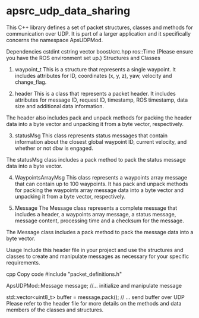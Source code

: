 # apsrc_udp_data_sharing
This C++ library defines a set of packet structures, classes and methods for communication over UDP. It is part of a larger application and it specifically concerns the namespace ApsUDPMod.

Dependencies
cstdint
cstring
vector
boost/crc.hpp
ros::Time (Please ensure you have the ROS environment set up.)
Structures and Classes
1. waypoint_t
This is a structure that represents a single waypoint. It includes attributes for ID, coordinates (x, y, z), yaw, velocity and change_flag.

2. header
This is a class that represents a packet header. It includes attributes for message ID, request ID, timestamp, ROS timestamp, data size and additional data information.

The header also includes pack and unpack methods for packing the header data into a byte vector and unpacking it from a byte vector, respectively.

3. statusMsg
This class represents status messages that contain information about the closest global waypoint ID, current velocity, and whether or not dbw is engaged.

The statusMsg class includes a pack method to pack the status message data into a byte vector.

4. WaypointsArrayMsg
This class represents a waypoints array message that can contain up to 100 waypoints. It has pack and unpack methods for packing the waypoints array message data into a byte vector and unpacking it from a byte vector, respectively.

5. Message
The Message class represents a complete message that includes a header, a waypoints array message, a status message, message content, processing time and a checksum for the message.

The Message class includes a pack method to pack the message data into a byte vector.

Usage
Include this header file in your project and use the structures and classes to create and manipulate messages as necessary for your specific requirements.

cpp
Copy code
#include "packet_definitions.h"

ApsUDPMod::Message message;
//... initialize and manipulate message

std::vector<uint8_t> buffer = message.pack();
// ... send buffer over UDP
Please refer to the header file for more details on the methods and data members of the classes and structures.
